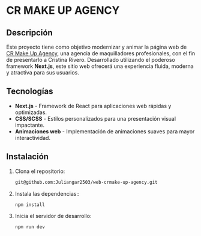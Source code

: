 # CR MAKE UP AGENCY

## Descripción

Este proyecto tiene como objetivo modernizar y animar la página web de [CR Make Up Agency](https://www.crmakeupagency.com), una agencia de maquilladores profesionales, con el fin de presentarlo a Cristina Rivero. Desarrollado utilizando el poderoso framework **Next.js**, este sitio web ofrecerá una experiencia fluida, moderna y atractiva para sus usuarios.

## Tecnologías

- **Next.js** - Framework de React para aplicaciones web rápidas y optimizadas.
- **CSS/SCSS** - Estilos personalizados para una presentación visual impactante.
- **Animaciones web** - Implementación de animaciones suaves para mayor interactividad.

## Instalación

1. Clona el repositorio:

   ```bash
   git@github.com:Juliangar2503/web-crmake-up-agency.git

2. Instala las dependencias::

   ```bash
   npm install
3. Inicia el servidor de desarrollo:

   ```bash
   npm run dev
